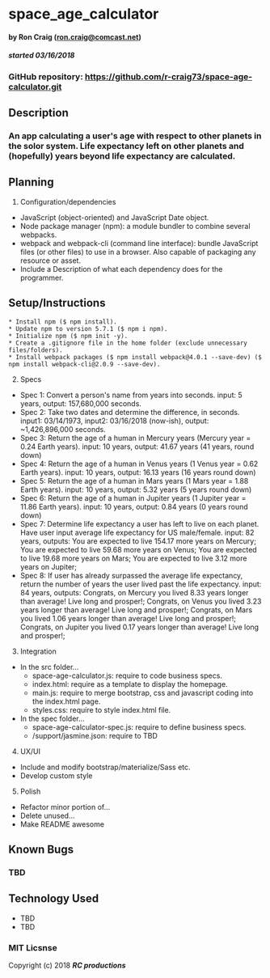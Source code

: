 # space_age_calculator

#### by Ron Craig (ron.craig@comcast.net)
##### started 03/16/2018

### GitHub repository: https://github.com/r-craig73/space-age-calculator.git

## Description
### An app calculating a user's age with respect to other planets in the solor system. Life expectancy left on other planets and (hopefully) years beyond life expectancy are calculated.

## Planning
1. Configuration/dependencies
  * JavaScript (object-oriented) and JavaScript Date object.
  * Node package manager (npm): a module bundler to combine several webpacks.
  * webpack and webpack-cli (command line interface): bundle JavaScript files (or other files) to use in a browser. Also capable of packaging any resource or asset.
  * Include a Description of what each dependency does for the programmer.

## Setup/Instructions
    * Install npm ($ npm install).
    * Update npm to version 5.7.1 ($ npm i npm).
    * Initialize npm ($ npm init -y).
    * Create a .gitignore file in the home folder (exclude unnecessary files/folders).
    * Install webpack packages ($ npm install webpack@4.0.1 --save-dev) ($ npm install webpack-cli@2.0.9 --save-dev).

2. Specs
  * Spec 1: Convert a person's name from years into seconds. input: 5 years, output: 157,680,000 seconds.
  * Spec 2: Take two dates and determine the difference, in seconds. input1: 03/14/1973, input2: 03/16/2018 (now-ish), output: ~1,426,896,000 seconds.
  * Spec 3: Return the age of a human in Mercury years (Mercury year = 0.24 Earth years). input: 10 years, output: 41.67 years (41 years, round down)
  * Spec 4: Return the age of a human in Venus years (1 Venus year = 0.62 Earth years). input: 10 years, output: 16.13 years (16 years round down)
  * Spec 5: Return the age of a human in Mars years (1 Mars year = 1.88 Earth years). input: 10 years, output: 5.32 years (5 years round down)
  * Spec 6: Return the age of a human in Jupiter years (1 Jupiter year = 11.86 Earth years). input: 10 years, output: 0.84 years (0 years round down)
  * Spec 7: Determine life expectancy a user has left to live on each planet. Have user input average life expectancy for US male/female. input: 82 years, outputs: You are expected to live 154.17 more years on Mercury; You are expected to live 59.68 more years on Venus; You are expected to live 19.68 more years on Mars; You are expected to live 3.12 more years on Jupiter;
  * Spec 8: If user has already surpassed the average life expectancy, return the number of years the user lived past the life expectancy. input: 84 years, outputs: Congrats, on Mercury you lived 8.33 years longer than average! Live long and prosper!; Congrats, on Venus you lived 3.23 years longer than average! Live long and prosper!; Congrats, on Mars you lived 1.06 years longer than average! Live long and prosper!; Congrats, on Jupiter you lived 0.17 years longer than average! Live long and prosper!;

3. Integration
* In the src folder...
  * space-age-calculator.js: require to code business specs.
  * index.html: require as a template to display the homepage.
  * main.js: require to merge bootstrap, css and javascript coding into the index.html page.
  * styles.css: require to style index.html file.
* In the spec folder...
  * space-age-calculator-spec.js: require to define business specs.
  * /support/jasmine.json: require to TBD

4. UX/UI
  * Include and modify bootstrap/materialize/Sass etc.
  * Develop custom style

5. Polish
  * Refactor minor portion of...
  * Delete unused...
  * Make README awesome

## Known Bugs
### TBD

## Technology Used
* TBD
* TBD

### MIT Licsnse

Copyright (c) 2018 **_RC productions_**
